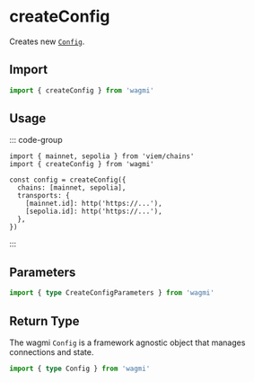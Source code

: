 # createConfig

Creates new [`Config`](#return-type).

## Import

```ts
import { createConfig } from 'wagmi'
```

## Usage

::: code-group
```tsx [index.ts]
import { mainnet, sepolia } from 'viem/chains'
import { createConfig } from 'wagmi'

const config = createConfig({
  chains: [mainnet, sepolia],
  transports: {
    [mainnet.id]: http('https://...'),
    [sepolia.id]: http('https://...'),
  },
})
```
:::

## Parameters

```ts
import { type CreateConfigParameters } from 'wagmi'
```

## Return Type

The wagmi `Config` is a framework agnostic object that manages connections and state.

```ts
import { type Config } from 'wagmi'
```